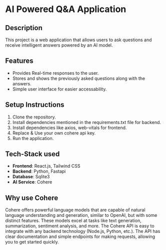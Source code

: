 # AI Powered Q&A Application

## Description
This project is a web application that allows users to ask questions and receive intelligent answers powered by an AI model.

## Features
- Provides Real-time responses to the user.
- Stores and shows the previously asked questions along with the answers.
- Simple user interface for easier accessability.

## Setup Instructions
1. Clone the repository. 
2. Install dependencies mentioned in the requirements.txt file for backend.
3. Install dependencies like axios, web-vitals for frontend.
4. Replace & Use your own cohere api key. 
5. Run the application.

## Tech-Stack used
- **Frontend**: React.js, Tailwind CSS
- **Backend**: Python, Fastapi
- **Database**: Sqlite3
- **AI Service**: Cohere

## Why use Cohere
Cohere offers powerful language models that are capable of natural language understanding and generation, similar to OpenAI, but with some distinct features. These models excel at tasks like text generation, summarization, sentiment analysis, and more.
The Cohere API is easy to integrate with any backend technology (Node.js, Python, etc.). The API has clear documentation and simple endpoints for making requests, allowing you to get started quickly.
